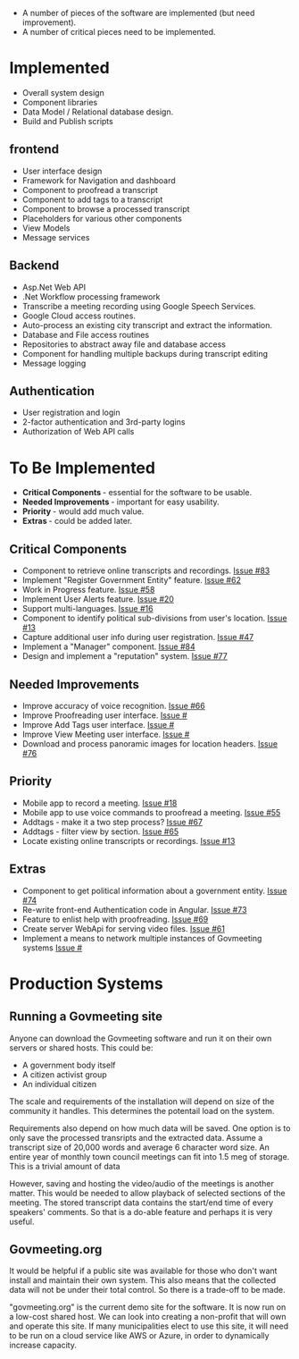 - A number of pieces of the software are implemented (but need improvement).
- A number of critical pieces need to be implemented.

# Implemented

- Overall system design
- Component libraries
- Data Model / Relational database design.
- Build and Publish scripts

## frontend

- User interface design
- Framework for Navigation and dashboard
- Component to proofread a transcript
- Component to add tags to a transcript
- Component to browse a processed transcript
- Placeholders for various other components
- View Models
- Message services

## Backend

- Asp.Net Web API
- .Net Workflow processing framework
- Transcribe a meeting recording using Google Speech Services.
- Google Cloud access routines.
- Auto-process an existing city transcript and extract the information.
- Database and File access routines
- Repositories to abstract away file and database access
- Component for handling multiple backups during transcript editing
- Message logging

## Authentication

- User registration and login
- 2-factor authentication and 3rd-party logins
- Authorization of Web API calls

# To Be Implemented

- <b> Critical Components </b> - essential for the software to be usable.
- <b> Needed Improvements </b> - important for easy usability.
- <b> Priority </b> - would add much value.
- <b> Extras </b> - could be added later.

## Critical Components

- Component to retrieve online transcripts and recordings.
  <a href="https://github.com/govmeeting/govmeeting/issues/83">Issue #83</a>
- Implement "Register Government Entity" feature.
  <a href="https://github.com/govmeeting/govmeeting/issues/62">Issue #62</a>
- Work in Progress feature.
  <a href="https://github.com/govmeeting/govmeeting/issues/58">Issue #58</a>
- Implement User Alerts feature.
  <a href="https://github.com/govmeeting/govmeeting/issues/20">Issue #20</a>
- Support multi-languages.
  <a href="https://github.com/govmeeting/govmeeting/issues/16">Issue #16</a>
- Component to identify political sub-divisions from user's location.
  <a href="https://github.com/govmeeting/govmeeting/issues/13">Issue #13</a>
- Capture additional user info during user registration.
  <a href="https://github.com/govmeeting/govmeeting/issues/47">Issue #47</a>
- Implement a "Manager" component.
  <a href="https://github.com/govmeeting/govmeeting/issues/84">Issue #84</a>
- Design and implement a "reputation" system.
  <a href="https://github.com/govmeeting/govmeeting/issues/77">Issue #77</a>

## Needed Improvements

- Improve accuracy of voice recognition.
  <a href="https://github.com/govmeeting/govmeeting/issues/66">Issue #66</a>
- Improve Proofreading user interface.
  <a href="https://github.com/govmeeting/govmeeting/issues/">Issue #</a>
- Improve Add Tags user interface.
  <a href="https://github.com/govmeeting/govmeeting/issues/">Issue #</a>
- Improve View Meeting user interface.
  <a href="https://github.com/govmeeting/govmeeting/issues/">Issue #</a>
- Download and process panoramic images for location headers.
  <a href="https://github.com/govmeeting/govmeeting/issues/76">Issue #76</a>

## Priority

- Mobile app to record a meeting.
  <a href="https://github.com/govmeeting/govmeeting/issues/18">Issue #18</a>
- Mobile app to use voice commands to proofread a meeting.
  <a href="https://github.com/govmeeting/govmeeting/issues/55">Issue #55</a>
- Addtags - make it a two step process?
  <a href="https://github.com/govmeeting/govmeeting/issues/67">Issue #67</a>
- Addtags - filter view by section.
  <a href="https://github.com/govmeeting/govmeeting/issues/65">Issue #65</a>
- Locate existing online transcripts or recordings.
  <a href="https://github.com/govmeeting/govmeeting/issues/13">Issue #13</a>

## Extras

- Component to get political information about a government entity.
  <a href="https://github.com/govmeeting/govmeeting/issues/74">Issue #74</a>
- Re-write front-end Authentication code in Angular.
  <a href="https://github.com/govmeeting/govmeeting/issues/73">Issue #73</a>
- Feature to enlist help with proofreading.
  <a href="https://github.com/govmeeting/govmeeting/issues/69">Issue #69</a>
- Create server WebApi for serving video files.
  <a href="https://github.com/govmeeting/govmeeting/issues/61">Issue #61</a>
- Implement a means to network multiple instances of Govmeeting systems
  <a href="https://github.com/govmeeting/govmeeting/issues/">Issue #</a>

# Production Systems

## Running a Govmeeting site

Anyone can download the Govmeeting software and run it on their own servers or shared hosts.
This could be:

- A government body itself
- A citizen activist group
- An individual citizen

The scale and requirements of the installation will depend on size of the community it handles. This determines the potentail load on the system.

Requirements also depend on how much data will be saved. One option is to only save the processed transripts and the extracted data. Assume a transcript size of 20,000 words and average 6 character word size. An entire year of monthly town council meetings can fit into 1.5 meg of storage. This is a trivial amount of data

However, saving and hosting the video/audio of the meetings is another matter.
This would be needed to allow playback of selected sections of the meeting.
The stored transcript data contains the start/end time of every speakers' comments.
So that is a do-able feature and perhaps it is very useful.

## Govmeeting.org

It would be helpful if a public site was available for those who
don't want install and maintain their own system. This also means that the collected data will not be under
their total control. So there is a trade-off to be made.

"govmeeting.org" is the current demo site for the software. It is now run on a low-cost shared host.
We can look into creating a non-profit that will own and operate this site. If many municipalities elect to use this site, it will need to be run on a cloud service like AWS or Azure, in order to dynamically increase capacity.
